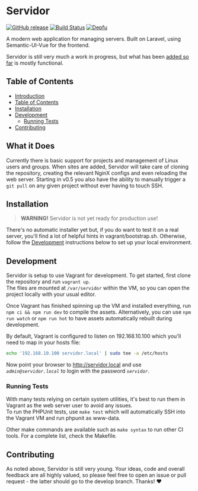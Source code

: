 # Servidor

[![GitHub release](https://img.shields.io/github/tag/dshoreman/servidor.svg?label=release)](https://github.com/dshoreman/servidor/releases)
[![Build Status](https://travis-ci.com/dshoreman/servidor.svg?branch=develop)](https://travis-ci.com/dshoreman/servidor)
[![Depfu](https://badges.depfu.com/badges/2c958ee33ec51367189f2762a8814dc5/count.svg)](https://depfu.com/github/dshoreman/servidor?project_id=5912)

A modern web application for managing servers. Built on Laravel, using Semantic-UI-Vue for the frontend.

Servidor is still very much a work in progress, but what has been [added so far] is mostly functional.

## Table of Contents

* [Introduction]
* [Table of Contents]
* [Installation]
* [Development]
  * [Running Tests]
* [Contributing]

## What it Does

Currently there is basic support for projects and management of Linux users and groups. When sites are added, Servidor will
take care of cloning the repository, creating the relevant NginX configs and even reloading the web server. Starting in v0.5
you also have the ability to manually trigger a `git pull` on any given project without ever having to touch SSH.

## Installation

> **WARNING!** Servidor is not yet ready for production use!

There's no automatic installer yet but, if you do want to test it on a real server, you'll find a lot of helpful hints in
vagrant/bootstrap.sh. Otherwise, follow the [Development] instructions below to set up your local environment.

## Development

Servidor is setup to use Vagrant for development. To get started, first clone the repository and run `vagrant up`.  
The files are mounted at `/var/servidor` within the VM, so you can open the project locally with your usual editor.

Once Vagrant has finished spinning up the VM and installed everything, run `npm ci && npm run dev` to compile the assets.
Alternatively, you can use `npm run watch` or `npm run hot` to have assets automatically rebuilt during development.

By default, Vagrant is configured to listen on 192.168.10.100 which you'll need to map in your hosts file:
```sh
echo '192.168.10.100 servidor.local' | sudo tee -a /etc/hosts
```

Now point your browser to http://servidor.local and use *`admin@servidor.local`* to login with the password *`servidor`*.

### Running Tests

With many tests relying on certain system utilities, it's best to run them in Vagrant as the web server user to avoid any issues.  
To run the PHPUnit tests, use `make test` which will automatically SSH into the Vagrant VM and run phpunit as www-data.

Other make commands are available such as `make syntax` to run other CI tools. For a complete list, check the Makefile.

## Contributing

As noted above, Servidor is still very young. Your ideas, code and overall feedback are all highly valued, so please feel free to
open an issue or pull request - the latter should go to the develop branch. Thanks! :heart:

[Introduction]: #servidor
[Table of Contents]: #table-of-contents
[What it Does]: #what-it-does
[added so far]: #what-it-does
[Installation]: #installation
[Development]: #development
[Running Tests]: #running-tests
[Contributing]: #contributing

